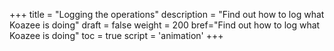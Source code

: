 +++
title = "Logging the operations"
description = "Find out how to log what Koazee is doing"
draft = false
weight = 200
bref="Find out how to log what Koazee is doing"
toc = true
script = 'animation'
+++